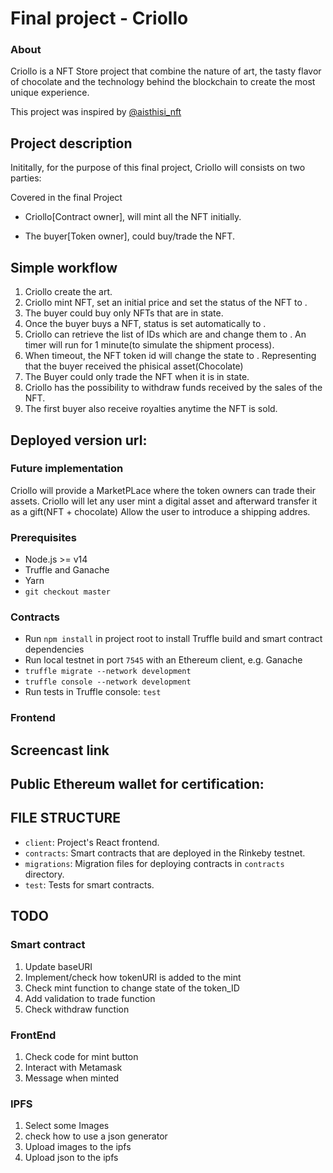 # Final project - Criollo
### About
Criollo is a NFT Store project that combine the nature of art, the tasty flavor of chocolate and the technology behind the blockchain to create the most unique experience.  

This project was inspired by [@aisthisi_nft](https://aisthisi.art/)

## Project description
Inititally, for the purpose of this final project, Criollo will consists on two parties:

Covered in  the final Project
- Criollo[Contract owner], will mint all the NFT initially.

- The buyer[Token owner], could buy/trade the NFT.

## Simple workflow
1. Criollo create the art.
2. Criollo mint NFT, set an initial price and set the status of the NFT to <FORSALE>.
3. The buyer could buy only NFTs that are in <FORSALE> state.
4. Once the buyer buys a NFT, status is set automatically to <LOCKED>.
5. Criollo can retrieve the list of IDs which are <LOCKED> and change them to <SHIPPED>. An timer will run for 1 minute(to simulate the shipment process).
6. When timeout, the NFT token id will change the state to <UNLOCKED>. Representing that the buyer received the phisical asset(Chocolate)
7. The Buyer could only trade the NFT when it is in <SHIPPED> state.
8. Criollo has the possibility to withdraw funds received by the sales of the NFT. 
9. The first buyer also receive royalties anytime the NFT is sold.

## Deployed version url:

### Future implementation
Criollo will provide a MarketPLace where the token owners can trade their assets.
Criollo will let any user mint a digital asset and afterward transfer it as a gift(NFT + chocolate)
Allow the user to introduce a shipping addres.

### Prerequisites


- Node.js >= v14
- Truffle and Ganache
- Yarn
- `git checkout master`

### Contracts

- Run `npm install` in project root to install Truffle build and smart contract dependencies
- Run local testnet in port `7545` with an Ethereum client, e.g. Ganache
- `truffle migrate --network development`
- `truffle console --network development`
- Run tests in Truffle console: `test`

### Frontend

## Screencast link

## Public Ethereum wallet for certification:

## FILE STRUCTURE
- `client`: Project's React frontend.
- `contracts`: Smart contracts that are deployed in the Rinkeby testnet.
- `migrations`: Migration files for deploying contracts in `contracts` directory.
- `test`: Tests for smart contracts.

## TODO
### Smart contract
1. Update baseURI 
2. Implement/check how tokenURI is added to the mint
3. Check mint function to change state of the token_ID
4. Add validation to trade function
5. Check withdraw function

### FrontEnd
1. Check code for mint button
2. Interact with Metamask
3. Message when minted

### IPFS
1. Select some Images
2. check how to use a json generator
3. Upload images to the ipfs
4. Upload json to the ipfs
